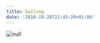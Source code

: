 ```yaml
---
title: Sailing
date: '2018-10-28T22:49:29+01:00'
---
```

![null](/img/blog/f2af955e-8992-4b0c-a2c4-1dee7b61c626.jpeg)
